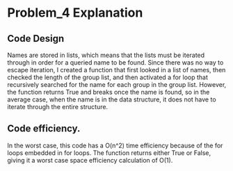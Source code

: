 # Problem_4 Explanation

## Code Design
Names are stored in lists, which means that the lists must be iterated through in order for a queried name to be found. Since there was no way to escape iteration, I created a function that first looked in a list of names, then checked the length of the group list, and then activated a for loop that recursively searched for the name for each group in the group list. However, the function returns True and breaks once the name is found, so in the average case, when the name is in the data structure, it does not have to iterate through the entire structure.

## Code efficiency.
In the worst case, this code has a O(n^2) time efficiency because of the for loops embedded in for loops. The function returns either True or False, giving it a worst case space efficiency calculation of O(1).